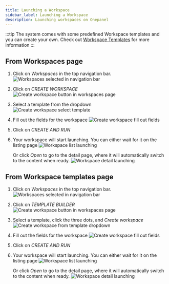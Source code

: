 ```yaml
---
title: Launching a Workspace
sidebar_label: Launching a Workspace
description: Launching workspaces on Onepanel
---
```


:::tip
The system comes with some predefined Workspace templates and you can create your own.
Check out [Workspace Templates](/docs/reference/workspaces/templates) for more information
:::

## From Workspaces page

1. Click on *Workspaces* in the top navigation bar.  ![Workspaces selected in navigation bar](/img/navigation_select_workspaces.png)

2. Click on *CREATE WORKSPACE*  ![Create workspace button in workspaces page](/img/create_workspaces_button_in_workspaces_page.png)

3. Select a template from the dropdown ![Create workspace select template](/img/create_workspace_select_template.png)

4. Fill out the fields for the workspace ![Create workspace fill out fields](/img/create_workspace_fields.png)

5. Click on *CREATE AND RUN*

6. Your workspace will start launching. You can either wait for it on the listing page ![Workspace list launching](/img/workspace_list_launching.png)

   Or click *Open* to go to the detail page, where it will automatically switch to the content when ready. ![Workspace detail launching](/img/workspace_detail_launching.png)



## From Workspace templates page

1. Click on *Workspaces* in the top navigation bar.  ![Workspaces selected in navigation bar](/img/navigation_select_workspaces.png)

2. Click on *TEMPLATE BUILDER*  ![Create workspace button in workspaces page](/img/create_workspaces_button_in_workspaces_page.png)

3. Select a template, click the three dots, and *Create workspace* ![Create workspace from template dropdown](/img/create_workspace_from_template_dropdown.png)

4. Fill out the fields for the workspace ![Create workspace fill out fields](/img/create_workspace_fields.png)

5. Click on *CREATE AND RUN*
 
6. Your workspace will start launching. You can either wait for it on the listing page ![Workspace list launching](/img/workspace_list_launching.png)

   Or click *Open* to go to the detail page, where it will automatically switch to the content when ready. ![Workspace detail launching](/img/workspace_detail_launching.png)
